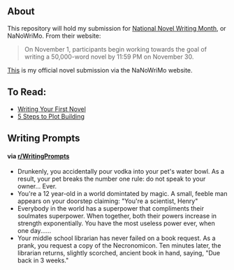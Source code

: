 ## About
This repository will hold my submission for [National Novel Writing Month](http://nanowrimo.org/about), or NaNoWriMo. From their website:
> On November 1, participants begin working towards the goal of writing a 50,000-word novel by 11:59 PM on November 30.

[This](http://nanowrimo.org/participants/vickysteeves/novels/novel-1106045) is my official novel submission via the NaNoWriMo website. 

## To Read:
+ [Writing Your First Novel](http://nimblesnotebook.tumblr.com/post/63213391963/writing-your-first-novel)
+ [5 Steps to Plot Building](http://blog.nanowrimo.org/post/61412565075/no-plot-no-problem-five-secret-steps-to-story)

## Writing Prompts
####  via [r/WritingPrompts](https://www.reddit.com/r/WritingPrompts/top/)
+ Drunkenly, you accidentally pour vodka into your pet's water bowl. As a result, your pet breaks the number one rule: do not speak to your owner... Ever.
+ You're a 12 year-old in a world domintated by magic. A small, feeble man appears on your doorstep claiming: "You're a scientist, Henry"
+ Everybody in the world has a superpower that compliments their soulmates superpower. When together, both their powers increase in strength exponentially. You have the most useless power ever, when one day......
+ Your middle school librarian has never failed on a book request. As a prank, you request a copy of the Necronomicon. Ten minutes later, the librarian returns, slightly scorched, ancient book in hand, saying, "Due back in 3 weeks."

